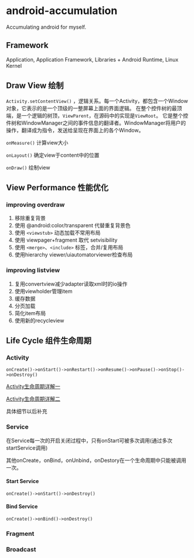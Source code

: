 # android-accumulation
Accumulating android for myself.

## Framework

Application, Application Framework, Libraries + Android Runtime, Linux Kernel

## Draw View 绘制
`Activity.setContentView()` ，逻辑关系。每一个Activity，都包含一个Window对象，它表示的是一个顶级的一整屏幕上面的界面逻辑。
在整个控件树的最顶端，是一个逻辑的树顶，`ViewParent`，在源码中的实现是`ViewRoot`。
它是整个控件树和WindowManager之间的事件信息的翻译者。WindowManager将用户的操作，翻译成为指令，发送给呈现在界面上的各个Window。

`onMeasure()` 计算view大小

`onLayout()` 确定view于content中的位置

`onDraw()` 绘制view

## View Performance 性能优化
### improving overdraw
1. 移除重复背景
2. 使用 @android:color/transparent 代替重复背景色
3. 使用 `<viewstub>` 动态加载不常用布局
4. 使用 viewpager+fragment 取代 setvisibility
5. 使用 `<merge>`、`<include>` 标签，合并/复用布局
6. 使用hierarchy viewer/uiautomatorviewer检查布局

### improving listview
1. 复用convertview减少adapter读取xml时的io操作
2. 使用viewholder管理item
3. 缓存数据
4. 分页加载
5. 简化item布局
6. 使用新的recycleview

## Life Cycle 组件生命周期
### Activity
```
onCreate()->onStart()->onRestart()->onResume()->onPause()->onStop()->onDestroy()
```
[Activity生命周期详解一](http://stormzhang.com/android/2014/09/14/activity-lifecycle1/)

[Activity生命周期详解二](http://stormzhang.com/android/2014/09/17/android-lifecycle2/)

具体细节以后补充
### Service
在Service每一次的开启关闭过程中，只有onStart可被多次调用(通过多次startService调用)

其他onCreate，onBind，onUnbind，onDestory在一个生命周期中只能被调用一次。
#### Start Service
```
onCreate()->onStart()->onDestroy()
```

#### Bind Service
```
onCreate()->onBind()->onDestroy()
```
### Fragment

### Broadcast
